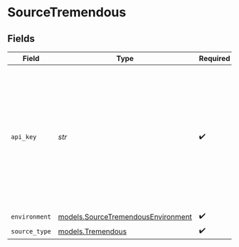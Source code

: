 # SourceTremendous


## Fields

| Field                                                                                                                                                 | Type                                                                                                                                                  | Required                                                                                                                                              | Description                                                                                                                                           |
| ----------------------------------------------------------------------------------------------------------------------------------------------------- | ----------------------------------------------------------------------------------------------------------------------------------------------------- | ----------------------------------------------------------------------------------------------------------------------------------------------------- | ----------------------------------------------------------------------------------------------------------------------------------------------------- |
| `api_key`                                                                                                                                             | *str*                                                                                                                                                 | :heavy_check_mark:                                                                                                                                    | API key to use. You can generate an API key through the Tremendous dashboard under Team Settings > Developers. Save the key once you’ve generated it. |
| `environment`                                                                                                                                         | [models.SourceTremendousEnvironment](../models/sourcetremendousenvironment.md)                                                                        | :heavy_check_mark:                                                                                                                                    | N/A                                                                                                                                                   |
| `source_type`                                                                                                                                         | [models.Tremendous](../models/tremendous.md)                                                                                                          | :heavy_check_mark:                                                                                                                                    | N/A                                                                                                                                                   |
